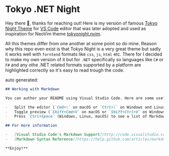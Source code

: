 # Tokyo .NET Night

Hey there :wave:, thanks for reaching out!
Here is my version of famous [Tokyo Night Theme](https://github.com/tokyo-night/tokyo-night-vscode-theme)
for [VS Code](https://code.visualstudio.com/) editor that was later adopted and used as inspiration for NeoVim theme [tokyonight.nvim](https://github.com/folke/tokyonight.nvim).

All this themes differ from one another at some point so do mine. 
Reason why this repo even exist is that Tokyo Night is a very great theme but sadly it works well with `forntend` formats like `css`, `js`, `html` etc. 
There for I decided to make my own version of it but for `.NET` specifically so languages like `C#` or `F#` and any othe .NET related formats supported by a platform are highlighted correctly so it's easy to read trough the code.

auto generated:

```md
## Working with Markdown

You can author your README using Visual Studio Code. Here are some useful editor keyboard shortcuts:

-   Split the editor (`Cmd+\` on macOS or `Ctrl+\` on Windows and Linux).
-   Toggle preview (`Shift+Cmd+V` on macOS or `Shift+Ctrl+V` on Windows and Linux).
-   Press `Ctrl+Space` (Windows, Linux, macOS) to see a list of Markdown snippets.

## For more information

-   [Visual Studio Code's Markdown Support](http://code.visualstudio.com/docs/languages/markdown)
-   [Markdown Syntax Reference](https://help.github.com/articles/markdown-basics/)

**Enjoy!**
```
